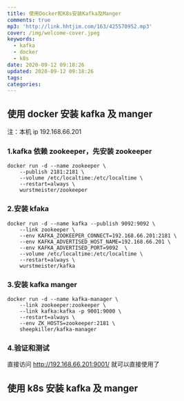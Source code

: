 ```yaml
---
title: 使用Docker和K8s安装Kafka及Manger
comments: true
mp3: 'http://link.hhtjim.com/163/425570952.mp3'
cover: /img/welcome-cover.jpeg
keywords:
  - kafka
  - docker
  - k8s
date: 2020-09-12 09:18:26
updated: 2020-09-12 09:18:26
tags:
categories:
---
```



## 使用 docker 安装 kafka 及 manger
注：本机 ip 192.168.66.201

### 1.kafka 依赖 zookeeper，先安装 zookeeper
``` shell
docker run -d --name zookeeper \
	--publish 2181:2181 \
	--volume /etc/localtime:/etc/localtime \
	--restart=always \
	wurstmeister/zookeeper
``` 

### 2.安装 kfaka
``` shell
docker run -d --name kafka --publish 9092:9092 \
    --link zookeeper \
    --env KAFKA_ZOOKEEPER_CONNECT=192.168.66.201:2181 \
    --env KAFKA_ADVERTISED_HOST_NAME=192.168.66.201 \
    --env KAFKA_ADVERTISED_PORT=9092  \
    --volume /etc/localtime:/etc/localtime \
    --restart=always \
    wurstmeister/kafka
```

### 3.安装 kafka manger
``` shell
docker run -d --name kafka-manager \
    --link zookeeper:zookeeper \
    --link kafka:kafka -p 9001:9000 \
    --restart=always \
    --env ZK_HOSTS=zookeeper:2181 \
    sheepkiller/kafka-manager
```

### 4.验证和测试
直接访问 http://192.168.66.201:9001/ 就可以直接使用了


## 使用 k8s 安装 kafka 及 manger

